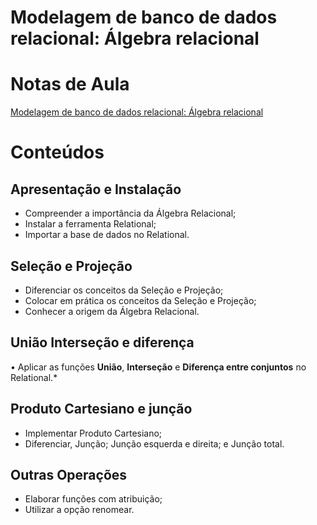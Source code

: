 # Modelagem de banco de dados relacional: Álgebra relacional

# Notas de Aula
[Modelagem de banco de dados relacional: Álgebra relacional](https://github.com/RSAmanda/Alura_BD_algebra_relacional/blob/e2c4898b59265398ff2d24ebaedf816f4d21ae91/Modelagem%20de%20banco%20de%20dados%20relacional%20A%CC%81lgebra%20Relacional/Modelagem%20de%20banco%20de%20dados%20relacional%20A%CC%81lgebra%20Relacional.md)

# Conteúdos

## Apresentação e Instalação

- Compreender a importância da Álgebra Relacional;
- Instalar a ferramenta Relational;
- Importar a base de dados no Relational.

## Seleção e Projeção

- Diferenciar os conceitos da Seleção e Projeção;
- Colocar em prática os conceitos da Seleção e Projeção;
- Conhecer a origem da Álgebra Relacional.

## União Interseção e diferença

• Aplicar as funções **União**, **Interseção** e **Diferença entre conjuntos** no Relational.*

## Produto Cartesiano e junção

- Implementar Produto Cartesiano;
- Diferenciar, Junção; Junção esquerda e direita; e Junção total.

## Outras Operações

- Elaborar funções com atribuição;
- Utilizar a opção renomear.
